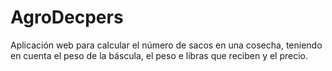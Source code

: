 # AgroDecpers
Aplicación web para calcular el número de sacos en una cosecha, teniendo en cuenta el peso de la báscula, el peso e libras que reciben y el precio.
